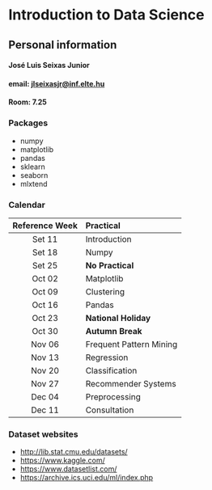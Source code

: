 # Introduction to Data Science

## Personal information

#### José Luis Seixas Junior
#### email: jlseixasjr@inf.elte.hu
#### Room: 7.25

### Packages 
* numpy
* matplotlib
* pandas 
* sklearn
* seaborn
* mlxtend

### Calendar

| Reference Week | Practical |
| :-: | :- | 
| Set 11  | Introduction |
| Set 18 | Numpy |
| Set 25 | **No Practical** |
| Oct 02 | Matplotlib |
| Oct 09 | Clustering |
| Oct 16 | Pandas |
| Oct 23 | **National Holiday** |
| Oct 30 | **Autumn Break** |
| Nov 06 | Frequent Pattern Mining |
| Nov 13 | Regression |
| Nov 20 | Classification |
| Nov 27 | Recommender Systems |
| Dec 04 | Preprocessing |
| Dec 11 | Consultation |

### Dataset websites
* http://lib.stat.cmu.edu/datasets/
* https://www.kaggle.com/
* https://www.datasetlist.com/
* https://archive.ics.uci.edu/ml/index.php
